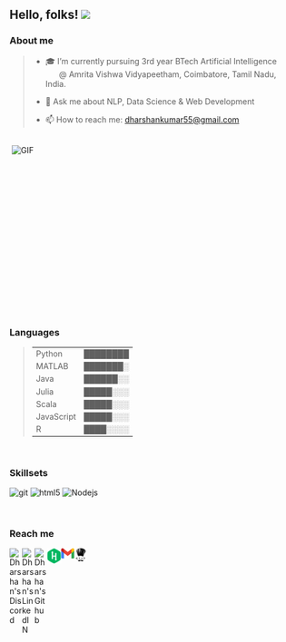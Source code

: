 ## Hello, folks! <img src="https://raw.githubusercontent.com/MartinHeinz/MartinHeinz/master/wave.gif" width="30px">


### About me

>- 🎓 I’m currently pursuing 3rd year BTech Artificial Intelligence <br>
>  &nbsp;&nbsp;&nbsp;&nbsp;&nbsp; @ Amrita Vishwa Vidyapeetham,
>      Coimbatore,
>      Tamil Nadu,
>      India.
>      
>- 💬 Ask me about NLP, Data Science & Web Development
>- 📫 How to reach me: dharshankumar55@gmail.com

<br>
 <img align="right" alt="GIF" src="https://github.com/abhisheknaiidu/abhisheknaiidu/blob/master/code.gif?raw=true" width="500" height="320" />
 
### Languages
>|                              |          |
>|------------------------------|----------|
>| Python                       | ████████ |
>| MATLAB                       | ███████░ |  
>| Java                         | ██████░░ | 
>| Julia                        | █████░░░ |
>| Scala                        | █████░░░ |
>| JavaScript                   | █████░░░ |
>| R                            | ████░░░░ |
<br>

### Skillsets
<p>
  <img alt="git" src="https://img.shields.io/badge/-Git-F05032?style=flat-square&logo=git&logoColor=white" />
  <img alt="html5" src="https://img.shields.io/badge/-HTML5-E34F26?style=flat-square&logo=html5&logoColor=white" />
  <img alt="Nodejs" src="https://img.shields.io/badge/-Nodejs-43853d?style=flat-square&logo=Node.js&logoColor=white" />
</p>

<br>

### Reach me
<a href="https://discordapp.com/users/760722327360110624">
  <img align="left" alt="Dharshan's Discord" width="22px" src="https://raw.githubusercontent.com/peterthehan/peterthehan/master/assets/discord.svg" />
</a>
<a href="https://www.linkedin.com/in/dharshan-kumar-ba09521a0/">
  <img align="left" alt="Dharshan's LinkedIN" width="22px" src="https://raw.githubusercontent.com/peterthehan/peterthehan/master/assets/linkedin.svg" />
</a>
<a href="https://github.com/dharshankumar2002/">
  <img align="left" alt="Dharshan's Github" width="22px" src="https://raw.githubusercontent.com/peterthehan/peterthehan/master/assets/github.svg" />
</a>
<a href="https://www.hackerrank.com/dharshan_kumar">
  <img align="left" alt="Dharshan's HackerRank" width="25px" src="assets/HackerRank_logo.svg" />
</a>
<a href="https://www.dharshankumar55@gmail.com">
  <img align="left" alt="Dharshan's Gmail" width="23px" src="assets/Gmail_logo.svg" />
</a>
<a href="https://www.codechef.com/users/dharshan_kumar">
  <img align="left" alt="Dharshan's CodeChef" width="23px" src="assets/codechef_logo.svg" />
</a>
